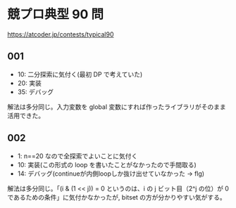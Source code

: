# 競プロ典型 90 問

https://atcoder.jp/contests/typical90

## 001

- 10: 二分探索に気付く(最初 DP で考えていた)
- 20: 実装
- 35: デバッグ

解法は多分同じ。入力変数を global 変数にすれば作ったライブラリがそのまま活用できた。

## 002

- 1: n==20 なので全探索でよいことに気付く
- 10: 実装(この形式の loop を書いたことがなかったので手間取る)
- 14: デバッグ(continueが内側loopしか抜け出せていなかった -> flg)

解法は多分同じ。「(i & (1 << j)) = 0 というのは、i の j ビット目（2^j の位）が 0 であるための条件」に気付かなかったが, bitset の方が分かりやすい気がする。
